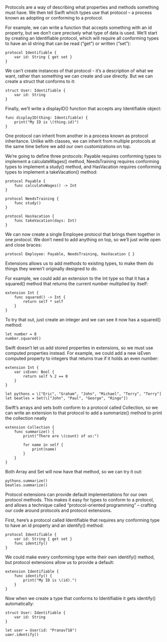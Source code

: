 Protocols are a way of describing what properties and methods something must have. We then tell Swift which types use that protocol – a process known as adopting or conforming to a protocol.

For example, we can write a function that accepts something with an id property, but we don’t care precisely what type of data is used. We’ll start by creating an Identifiable protocol, which will require all conforming types to have an id string that can be read (“get”) or written (“set”):
```
protocol Identifiable {
    var id: String { get set }
}
```

We can’t create instances of that protocol - it’s a description of what we want, rather than something we can create and use directly. But we can create a struct that conforms to it:
```
struct User: Identifiable {
    var id: String
}
```


Finally, we’ll write a displayID() function that accepts any Identifiable object:
```
func displayID(thing: Identifiable) {
    print("My ID is \(thing.id)")
}
```

One protocol can inherit from another in a process known as protocol inheritance. Unlike with classes, we can inherit from multiple protocols at the same time before we add our own customizations on top.

We’re going to define three protocols: Payable requires conforming types to implement a calculateWages() method, NeedsTraining requires conforming types to implement a study() method, and HasVacation requires conforming types to implement a takeVacation() method:
```
protocol Payable {
    func calculateWages() -> Int
}

protocol NeedsTraining {
    func study()
}

protocol HasVacation {
    func takeVacation(days: Int)
}
```

We can now create a single Employee protocol that brings them together in one protocol. We don’t need to add anything on top, so we’ll just write open and close braces:
```
protocol Employee: Payable, NeedsTraining, HasVacation { }
```

Extensions allows us to add methods to existing types, to make them do things they weren’t originally designed to do.

For example, we could add an extension to the Int type so that it has a squared() method that returns the current number multiplied by itself:
```
extension Int {
    func squared() -> Int {
        return self * self
    }
}
```

To try that out, just create an integer and we can see it now has a squared() method:
```
let number = 8
number.squared()
```

Swift doesn’t let us add stored properties in extensions, so we must use computed properties instead. For example, we could add a new isEven computed property to integers that returns true if it holds an even number:
```
extension Int {
    var isEven: Bool {
        return self % 2 == 0
    }
}
```

```
let pythons = \["Eric", "Graham", "John", "Michael", "Terry", "Terry"]
let beatles = Set(\["John", "Paul", "George", "Ringo"])
```

Swift’s arrays and sets both conform to a protocol called Collection, so we can write an extension to that protocol to add a summarize() method to print the collection neatly
```
extension Collection {
    func summarize() {
        print("There are \(count) of us:")

        for name in self {
            print(name)
        }
    }
}
```

Both Array and Set will now have that method, so we can try it out:
```
pythons.summarize()
beatles.summarize()
```

Protocol extensions can provide default implementations for our own protocol methods. This makes it easy for types to conform to a protocol, and allows a technique called “protocol-oriented programming” – crafting our code around protocols and protocol extensions.

First, here’s a protocol called Identifiable that requires any conforming type to have an id property and an identify() method:
```
protocol Identifiable {
    var id: String { get set }
    func identify()
}
```

We could make every conforming type write their own identify() method, but protocol extensions allow us to provide a default:
```
extension Identifiable {
    func identify() {
        print("My ID is \(id).")
    }
}
```

Now when we create a type that conforms to Identifiable it gets identify() automatically:
```
struct User: Identifiable {
    var id: String
}

let user = User(id: "Pranav718")
uaer.identify()
```
